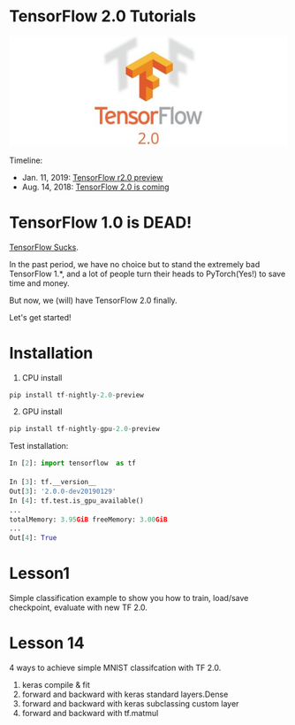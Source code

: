 # TensorFlow 2.0 Tutorials

![2.0](res/tensorflow-2.0.jpg)

Timeline:
- Jan. 11, 2019: [TensorFlow r2.0 preview](https://www.tensorflow.org/versions/r2.0/api_docs/python/tf)
- Aug. 14, 2018: [TensorFlow 2.0 is coming](https://groups.google.com/a/tensorflow.org/forum/#!topic/discuss/bgug1G6a89A)

# TensorFlow 1.0 is DEAD!

[TensorFlow Sucks](http://nicodjimenez.github.io/2017/10/08/tensorflow.html).

In the past period, we have no choice but to stand the extremely bad TensorFlow 1.\*, and  a lot of people turn their heads to PyTorch(Yes!) to save time and money.

But now, we (will) have TensorFlow 2.0 finally.

Let's get started!

# Installation

1. CPU install
```python
pip install tf-nightly-2.0-preview
```

2. GPU install
```python
pip install tf-nightly-gpu-2.0-preview
```

Test installation:
```python
In [2]: import tensorflow  as tf

In [3]: tf.__version__
Out[3]: '2.0.0-dev20190129'
In [4]: tf.test.is_gpu_available()
...
totalMemory: 3.95GiB freeMemory: 3.00GiB
...
Out[4]: True

```


# Lesson1
Simple classification example to show you how to train, load/save checkpoint, evaluate with new TF 2.0.

# Lesson 14
4 ways to achieve simple MNIST classifcation with TF 2.0.
1. keras compile & fit
2. forward and backward with keras standard layers.Dense
3. forward and backward with keras subclassing custom layer
4. forward and backward with tf.matmul


